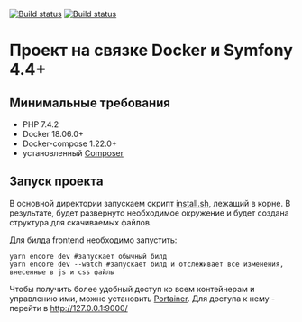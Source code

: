 <a href="https://travis-ci.com/MOPO3ULA/symfony-docker"><img src="https://travis-ci.com/MOPO3ULA/symfony-docker.svg?branch=master" alt="Build status"></a>
<a href="https://github.com/MOPO3ULA/symfony-docker/actions"><img src="https://github.com/MOPO3ULA/symfony-docker/workflows/PHP%20Composer/badge.svg?branch=master" alt="Build status"></a>

Проект на связке Docker и Symfony 4.4+
=====================================
Минимальные требования
----------------------
- PHP 7.4.2
- Docker 18.06.0+
- Docker-compose 1.22.0+
- установленный [Composer](https://getcomposer.org/download/)

Запуск проекта
--------------
В основной директории запускаем скрипт [install.sh](https://github.com/MOPO3ULA/symfony-docker/blob/develop/install.sh), 
лежащий в корне. В результате, будет развернуто необходимое окружение и будет создана структура для скачиваемых файлов.
 
Для билда frontend необходимо запустить:

    yarn encore dev #запускает обычный билд
    yarn encore dev --watch #запускает билд и отслеживает все изменения, внесенные в js и css файлы
    
Чтобы получить более удобный доступ ко всем контейнерам и управлению ими, можно установить [Portainer](https://www.portainer.io/).
Для доступа к нему - перейти в http://127.0.0.1:9000/
